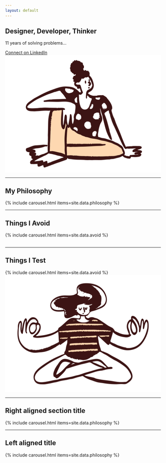 ```yaml
---
layout: default
---
```


<div class="centered-column">
  <!-- Intro Section -->
  <section class="section" id="intro">
    <h2 class="sub-heading">Designer, Developer, Thinker</h2>
    <p>11 years of solving problems...</p>
    <a href="#">Connect on LinkedIn <i class="fas fa-external-link-alt"></i></a>
    <img src="/assets/images/SittingDoodle.svg" class="doodle doodle--right flip" alt="">
  </section>

  <hr class="section-divider">

<!-- Philosophy Section -->
<section class="section" id="philosophy">
  <h1 class="section-title section-title--left" data-section="philosophy">
    My Philosophy
  </h1>
  <div class="content">
    {% include carousel.html items=site.data.philosophy %}
  </div>
</section>

  <hr class="section-divider">

<!-- Avoid Section -->
<section class="section" id="avoid">
  <h1 class="section-title section-title--right" data-section="avoid">
    Things I Avoid
  </h1>
  <div class="content">
    {% include carousel.html items=site.data.avoid %}
  </div>
  <img src="/assets/doodle2.svg" class="doodle doodle--left flip" alt="">
</section>

<hr class="section-divider">

<!-- Left Doodle Test Section -->
<section class="section" id="leftTest">
  <h1 class="section-title section-title--right" data-section="avoid">
    Things I Test
  </h1>
  <div class="content">
    {% include carousel.html items=site.data.avoid %}
  </div>
  <img src="/assets/images/MeditatingDoodle.svg" class="doodle doodle--left" alt="">
</section>

<hr class="section-divider">

<section class="section" id="rightTest2">
  <h1 class="section-title section-title--right" data-section="philosophy">
    Right aligned section title
  </h1>
  <div class="content">
    {% include carousel.html items=site.data.philosophy %}
  </div>
</section>

<hr class="section-divider">

<section class="section" id="leftTest2">
  <h1 class="section-title section-title--left" data-section="philosophy">
    Left aligned title
  </h1>
  <div class="content">
    {% include carousel.html items=site.data.philosophy %}
  </div>
</section>